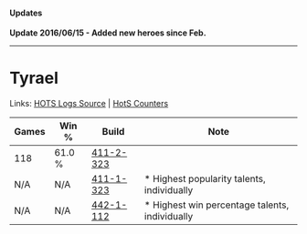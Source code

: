#### Updates

**Update 2016/06/15 - Added new heroes since Feb.**

***

# Tyrael

Links: [HOTS Logs Source](https://www.hotslogs.com/Sitewide/HeroDetails?Hero=Tyrael) | [HotS Counters](http://hotscounters.com/#/hero/Tyrael)

Games  | Win %  | Build     | Note
-----  | -----  | -----     | ----
118    | 61.0 % | [411-2-323](http://www.heroesfire.com/hots/talent-calculator/tyrael#rrP3) | 
N/A    | N/A    | [411-1-323](http://www.heroesfire.com/hots/talent-calculator/tyrael#rr9R) | * Highest popularity talents, individually
N/A    | N/A    | [442-1-112](http://www.heroesfire.com/hots/talent-calculator/tyrael#t0nu) | * Highest win percentage talents, individually
